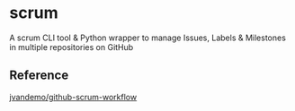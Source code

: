 # scrum
A scrum CLI tool &amp; Python wrapper to manage Issues, Labels &amp; Milestones in multiple repositories on GitHub


## Reference
[jvandemo/github-scrum-workflow](https://github.com/jvandemo/github-scrum-workflow)
